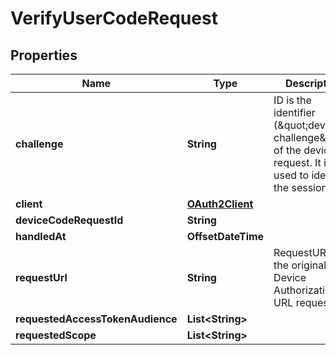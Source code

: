 

# VerifyUserCodeRequest


## Properties

| Name | Type | Description | Notes |
|------------ | ------------- | ------------- | -------------|
|**challenge** | **String** | ID is the identifier (\&quot;device challenge\&quot;) of the device request. It is used to identify the session. |  [optional] |
|**client** | [**OAuth2Client**](OAuth2Client.md) |  |  [optional] |
|**deviceCodeRequestId** | **String** |  |  [optional] |
|**handledAt** | **OffsetDateTime** |  |  [optional] |
|**requestUrl** | **String** | RequestURL is the original Device Authorization URL requested. |  [optional] |
|**requestedAccessTokenAudience** | **List&lt;String&gt;** |  |  [optional] |
|**requestedScope** | **List&lt;String&gt;** |  |  [optional] |



